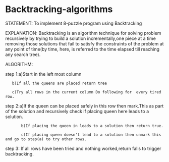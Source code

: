 # Backtracking-algorithms
STATEMENT:
To implement 8-puzzle program using Backtracking

EXPLANATION:
Backtracking is an algorithm technique for solving problem recursively by trying to build a solution incrementally,one piece at a time removing those solutions that fail to satisfy the constraints of the problem at any point of time(by time, here, is referred to the time elapsed till reaching any search tree).


ALGORITHM:

step 1:a)Start in the left most column

       b)If all the queens are placed return tree
       
       c)Try all rows in the current column Do following for  every tired row.     
      
           
             
step 2:a)If the queen can be placed safely in this row then mark.This as part of the solution and recursively  check 
           if placing queen here leads to a solution.
          
           b)If placing the queen in leads to a solution then return true.   
          
           c)If placing queen doesn't lead to a solution then unmark this and go to step(a) to try other rows.
        
        
step 3: If all rows have been tried and nothing worked,return 
           falls to trigger backtracking.
